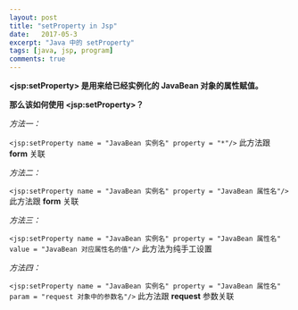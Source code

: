 ```yaml
---
layout: post
title: "setProperty in Jsp"
date:   2017-05-3
excerpt: "Java 中的 setProperty"
tags: [java, jsp, program]
comments: true
---
```


**\<jsp:setProperty> 是用来给已经实例化的 JavaBean 对象的属性赋值。**

**那么该如何使用 \<jsp:setProperty>？**

*方法一：*

`<jsp:setProperty name = "JavaBean 实例名" property = "*"/>` 此方法跟 **form** 关联

*方法二：*

`<jsp:setProperty name = "JavaBean 实例名" property = "JavaBean 属性名"/>` 此方法跟 **form** 关联

*方法三：*

`<jsp:setProperty name = "JavaBean 实例名" property = "JavaBean 属性名" value = "JavaBean 对应属性名的值"/>` 此方法为纯手工设置

*方法四：*

`<jsp:setProperty name = "JavaBean 实例名" property = "JavaBean 属性名" param = "request 对象中的参数名"/>` 此方法跟 **request** 参数关联